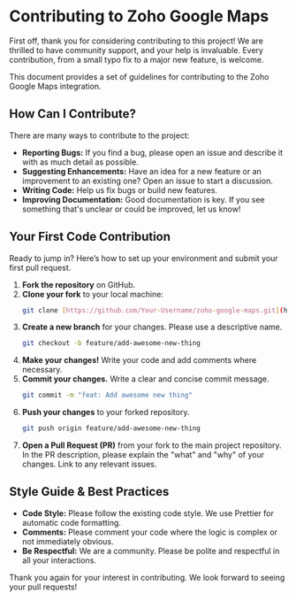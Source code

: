 # Contributing to Zoho Google Maps

First off, thank you for considering contributing to this project! We are thrilled to have community support, and your help is invaluable. Every contribution, from a small typo fix to a major new feature, is welcome.

This document provides a set of guidelines for contributing to the Zoho Google Maps integration.

## How Can I Contribute?

There are many ways to contribute to the project:

- **Reporting Bugs:** If you find a bug, please open an issue and describe it with as much detail as possible.
- **Suggesting Enhancements:** Have an idea for a new feature or an improvement to an existing one? Open an issue to start a discussion.
- **Writing Code:** Help us fix bugs or build new features.
- **Improving Documentation:** Good documentation is key. If you see something that's unclear or could be improved, let us know!

## Your First Code Contribution

Ready to jump in? Here’s how to set up your environment and submit your first pull request.

1.  **Fork the repository** on GitHub.
2.  **Clone your fork** to your local machine:
    ```sh
    git clone [https://github.com/Your-Username/zoho-google-maps.git](https://github.com/Your-Username/zoho-google-maps.git)
    ```
3.  **Create a new branch** for your changes. Please use a descriptive name.
    ```sh
    git checkout -b feature/add-awesome-new-thing
    ```
4.  **Make your changes!** Write your code and add comments where necessary.
5.  **Commit your changes.** Write a clear and concise commit message.
    ```sh
    git commit -m "feat: Add awesome new thing"
    ```
6.  **Push your changes** to your forked repository.
    ```sh
    git push origin feature/add-awesome-new-thing
    ```
7.  **Open a Pull Request (PR)** from your fork to the main project repository. In the PR description, please explain the "what" and "why" of your changes. Link to any relevant issues.

## Style Guide & Best Practices

- **Code Style:** Please follow the existing code style. We use Prettier for automatic code formatting.
- **Comments:** Please comment your code where the logic is complex or not immediately obvious.
- **Be Respectful:** We are a community. Please be polite and respectful in all your interactions.

Thank you again for your interest in contributing. We look forward to seeing your pull requests!
